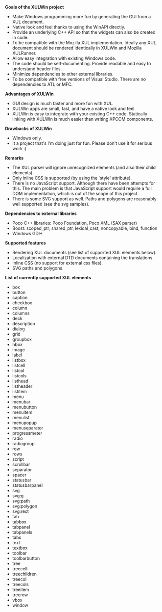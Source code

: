 **Goals of the XULWin project**
  * Make Windows programming more fun by generating the GUI from a XUL document.
  * Native look and feel thanks to using the WinAPI directly.
  * Provide an underlying C++ API so that the widgets can also be created in code.
  * To be compatible with the Mozilla XUL implementation. Ideally any XUL document should be rendered identically in XULWin and Mozilla XULRunner.
  * Allow easy integration with existing Windows code.
  * The code should be self-documenting. Provide readable and easy to understand header files.
  * Minimize dependencies to other external libraries.
  * To be compatible with free versions of Visual Studio. There are no dependencies to ATL or MFC.

**Advantages of XULWin**

  * GUI design is much faster and more fun with XUL.
  * XULWin apps are small, fast, and have a native look and feel.
  * XULWin is easy to integrate with your existing C++ code. Statically linking with XULWin is much easier than writing XPCOM components.

**Drawbacks of XULWin**

  * Windows only.
  * It a project that's I'm doing just for fun. Please don't use it for serious work :)


**Remarks**
  * The XUL parser will ignore unrecognized elements (and also their child elements).
  * Only inline CSS is supported (by using the 'style' attribute).
  * There is no JavaScript support. Although there have been attempts for this. The main problem is that JavaScript support would require a full DOM implementation, which is out of the scope of this project.
  * There is some SVG support as well. Paths and polygons are reasonably well supported (see the svg samples).


**Dependencies to external libraries**
  * Poco C++ libraries: Poco Foundation, Poco XML (SAX parser)
  * Boost: scoped\_ptr, shared\_ptr, lexical\_cast, noncopyable, bind, function
  * Windows GDI+


**Supported features**
  * Rendering XUL documents (see list of supported XUL elements below).
  * Localization with external DTD documents containing the translations.
  * Inline CSS (no support for external css files).
  * SVG paths and polygons.


**List of currently supported XUL elements**

  * box
  * button
  * caption
  * checkbox
  * column
  * columns
  * deck
  * description
  * dialog
  * grid
  * groupbox
  * hbox
  * image
  * label
  * listbox
  * listcell
  * listcol
  * listcols
  * listhead
  * listheader
  * listitem
  * menu
  * menubar
  * menubutton
  * menuitem
  * menulist
  * menupopup
  * menuseparator
  * progressmeter
  * radio
  * radiogroup
  * row
  * rows
  * script
  * scrollbar
  * separator
  * spacer
  * statusbar
  * statusbarpanel
  * svg
  * svg:g
  * svg:path
  * svg:polygon
  * svg:rect
  * tab
  * tabbox
  * tabpanel
  * tabpanels
  * tabs
  * text
  * textbox
  * toolbar
  * toolbarbutton
  * tree
  * treecell
  * treechildren
  * treecol
  * treecols
  * treeitem
  * treerow
  * vbox
  * window
